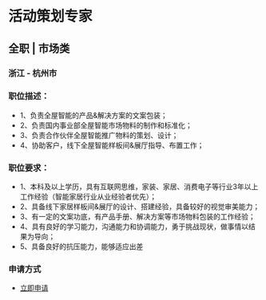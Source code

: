 
# 活动策划专家
## 全职  |  市场类
### 浙江 - 杭州市

### 职位描述：
- 1、负责全屋智能的产品&amp;解决方案的文案包装；
- 2、负责国内事业部全屋智能市场物料的制作和标准化；
- 3、负责合作伙伴全屋智能推广物料的策划、设计；
- 4、协助客户，线下全屋智能样板间&amp;展厅指导、布置工作；

### 职位要求：
- 1、本科及以上学历，具有互联网思维，家装、家居、消费电子等行业3年以上工作经验（智能家居行业从业经验者优先）；
- 2、具备线下家居样板间&amp;展厅的设计、搭建经验，具备较好的视觉审美能力；
- 3、有一定的文案功底，有产品手册、解决方案等市场物料包装的工作经验；
- 4、具有良好的学习能力，沟通能力和协调能力，勇于挑战现状，做事情以结果为导向；
- 5、具备良好的抗压能力，能够适应出差
### 申请方式
- <a href="mailto:hr@tuya.com" title=yourName-活动策划专家>立即申请</a>